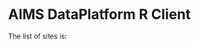 
AIMS DataPlatform R Client
==========================

The list of sites is:

<div id="sites"></div>
<div id="parameters"></div>
<div id="series"></div>

<script src="https://code.jquery.com/jquery-3.2.1.min.js"></script>
<script>

$.get("https://b5ms5dkmia.execute-api.ap-southeast-2.amazonaws.com/test/data-by-doi/10.25845/5c09bf93f315d/sites")
.done(populateSites);

$.get("https://b5ms5dkmia.execute-api.ap-southeast-2.amazonaws.com/test/data-by-doi/10.25845/5c09bf93f315d/parameters")
.done(populateParameters);

$.get("https://b5ms5dkmia.execute-api.ap-southeast-2.amazonaws.com/test/data-by-doi/10.25845/5c09bf93f315d/series")
.done(populateSeries);

function populateSites(data) { populate("Sites", "sites", data); }

function populateParameters(data) { populate("Parameters", "parameters", data); }

function populateSeries(data) {
  console.log(data);
  $("#series").append("<h4>Series</h4>");
  $("#series").append("<table><tr><th>Series ID</th><th>Series Name</th></tr>")
  data.forEach((series) => $("#series").append("<tr><td>" + series.series_id + "</td><td>" + series.series_name + "</td></tr>"));
  $("#series").append("</table>");
}

function populate(title, divId, data) {
  console.log(data);
  $("#" + divId).append("<h4>" + title + "</h4>");
  data.forEach(item => $("#" + divId).append("<p>" + item + "</p>"));
}

</script>
